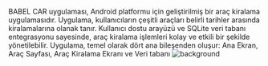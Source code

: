 BABEL CAR uygulaması, Android platformu için geliştirilmiş bir araç kiralama 
uygulamasıdır. Uygulama, kullanıcıların çeşitli araçları belirli tarihler arasında kiralamalarına 
olanak tanır. Kullanıcı dostu arayüzü ve SQLite veri tabanı entegrasyonu sayesinde, araç 
kiralama işlemleri kolay ve etkili bir şekilde yönetilebilir.
Uygulama, temel olarak dört ana bileşenden oluşur: Ana Ekran, Araç Sayfası, Araç Kiralama 
Ekranı ve Veri tabanı
![background](https://github.com/badelmay/rent_a_car/assets/115195284/ce924c3d-23dd-4346-9ac6-087d730f6e2b)

